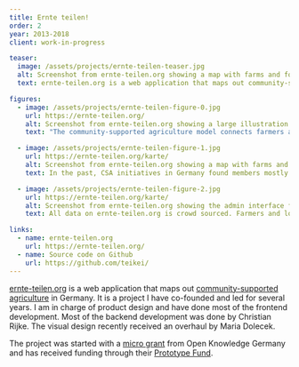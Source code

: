 ```yaml
---
title: Ernte teilen!
order: 2
year: 2013-2018
client: work-in-progress

teaser:
  image: /assets/projects/ernte-teilen-teaser.jpg
  alt: Screenshot from ernte-teilen.org showing a map with farms and food hubs
  text: ernte-teilen.org is a web application that maps out community-supported agriculture (CSA) in Germany.

figures:
  - image: /assets/projects/ernte-teilen-figure-0.jpg
    url: https://ernte-teilen.org/
    alt: Screenshot from ernte-teilen.org showing a large illustration of hands holding a beet
    text: "The community-supported agriculture model connects farmers and consumers: A group of consumers subscribe to the harvest of a certain farm. In return, they receive a weekly box of produce through a local food hub. The ernte-teilen.org website explains this concept and makes it easier for consumers to join a CSA farm."

  - image: /assets/projects/ernte-teilen-figure-1.jpg
    url: https://ernte-teilen.org/karte/
    alt: Screenshot from ernte-teilen.org showing a map with farms and food hubs
    text: In the past, CSA initiatives in Germany found members mostly through word of mouth. With ernte-teilen.org, farmers and CSA initiatives can put their farms and food hubs on a map with a short profile. Consumers can find food hubs in their neighborhoods.

  - image: /assets/projects/ernte-teilen-figure-2.jpg
    url: https://ernte-teilen.org/karte/
    alt: Screenshot from ernte-teilen.org showing the admin interface for members
    text: All data on ernte-teilen.org is crowd sourced. Farmers and local food initiatives can add and manage map entries using an admin interface.

links:
  - name: ernte-teilen.org
    url: https://ernte-teilen.org/
  - name: Source code on Github
    url: https://github.com/teikei/
---
```


[ernte-teilen.org](https://ernte-teilen.org/) is a web application that maps out [community-supported agriculture](https://en.wikipedia.org/wiki/Community-supported_agriculture) in Germany. It is a project I have co-founded and led for several years. I am in charge of product design and have done most of the frontend development. Most of the backend development was done by Christian Rijke. The visual design recently received an overhaul by Maria Dolecek.

The project was started with a [micro grant](http://stadtlandcode.de/) from Open Knowledge Germany and has received funding through their [Prototype Fund](https://prototypefund.de/).
